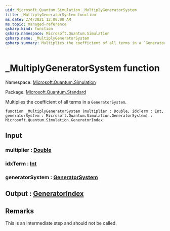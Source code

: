 ```yaml
---
uid: Microsoft.Quantum.Simulation._MultiplyGeneratorSystem
title: _MultiplyGeneratorSystem function
ms.date: 2/4/2021 12:00:00 AM
ms.topic: managed-reference
qsharp.kind: function
qsharp.namespace: Microsoft.Quantum.Simulation
qsharp.name: _MultiplyGeneratorSystem
qsharp.summary: Multiplies the coefficient of all terms in a `GeneratorSystem`.
---
```


# _MultiplyGeneratorSystem function

Namespace: [Microsoft.Quantum.Simulation](xref:Microsoft.Quantum.Simulation)

Package: [Microsoft.Quantum.Standard](https://nuget.org/packages/Microsoft.Quantum.Standard)


Multiplies the coefficient of all terms in a `GeneratorSystem`.

```qsharp
function _MultiplyGeneratorSystem (multiplier : Double, idxTerm : Int, generatorSystem : Microsoft.Quantum.Simulation.GeneratorSystem) : Microsoft.Quantum.Simulation.GeneratorIndex
```


## Input

### multiplier : [Double](xref:microsoft.quantum.lang-ref.double)




### idxTerm : [Int](xref:microsoft.quantum.lang-ref.int)




### generatorSystem : [GeneratorSystem](xref:Microsoft.Quantum.Simulation.GeneratorSystem)





## Output : [GeneratorIndex](xref:Microsoft.Quantum.Simulation.GeneratorIndex)



## Remarks

This is an intermediate step and should not be called.